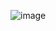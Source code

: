 ![image](https://user-images.githubusercontent.com/83733895/126712818-cef8272a-cb98-45a0-b61d-96ce2e845223.png)
